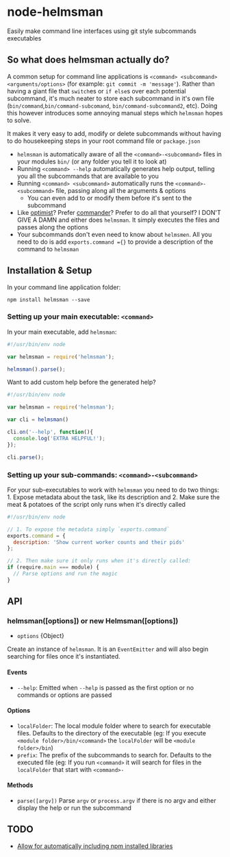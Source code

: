 # node-helmsman

Easily make command line interfaces using git style subcommands executables

## So what does helmsman actually do?

A common setup for command line applications is `<command> <subcommand> <arguments/options>` (for example: `git commit -m 'message'`). Rather than having a giant file that `switch`es or `if else`s over each potential subcommand, it's much neater to store each subcommand in it's own file (`bin/command`,`bin/command-subcomand`, `bin/command-subcommand2`, etc). Doing this however introduces some annoying manual steps which `helmsman` hopes to solve.

It makes it very easy to add, modify or delete subcommands without having to do housekeeping steps in your root command file or `package.json`

* `helmsman` is automatically aware of all the `<command>-<subcommand>` files in your modules `bin/` (or any folder you tell it to look at)
* Running `<command> --help` automatically generates help output, telling you all the subcommands that are available to you
* Running `<command> <subcommand>` automatically runs the `<command>-<subcommand>` file, passing along all the arguments & options
   * You can even add to or modify them before it's sent to the subcommand
* Like [optimist](https://github.com/substack/node-optimist)? Prefer [commander](https://github.com/visionmedia/commander.js)? Prefer to do all that yourself? I DON'T GIVE A DAMN and either does `helmsman`. It simply executes the files and passes along the options
* Your subcommands don't even need to know about `helmsmen`. All you need to do is add `exports.command ={}` to provide a description of the command to `helmsman`

## Installation & Setup

In your command line application folder:

```
npm install helmsman --save
```

### Setting up your main executable: `<command>`

In your main executable, add `helmsman`:

```javascript
#!/usr/bin/env node

var helmsman = require('helmsman');

helmsman().parse();
```

Want to add custom help before the generated help?

```javascript
#!/usr/bin/env node

var helmsman = require('helmsman');

var cli = helmsman()

cli.on('--help', function(){
  console.log('EXTRA HELPFUL!');
});

cli.parse();
```

### Setting up your sub-commands: `<command>-<subcommand>`

For your sub-executables to work with `helmsman` you need to do two things: 1. Expose metadata about the task, like its description and 2. Make sure the meat & potatoes of the script only runs when it's directly called

```javascript
#!/usr/bin/env node

// 1. To expose the metadata simply `exports.command`
exports.command = {
  description: 'Show current worker counts and their pids'
};

// 2. Then make sure it only runs when it's directly called:
if (require.main === module) {
  // Parse options and run the magic
}
```

## API

### helmsman([options]) or new Helmsman([options])

* `options` {Object}

Create an instance of `helmsman`. It is an `EventEmitter` and will also begin searching for files once it's instantiated. 

#### Events

* `--help`: Emitted when `--help` is passed as the first option or no commands or options are passed

#### Options

* `localFolder`: The local module folder where to search for executable files. Defaults to the directory of the executable (eg: If you execute `<module folder>/bin/<command>` the `localFolder` will be `<module folder>/bin`)
* `prefix`: The prefix of the subcommands to search for. Defaults to the executed file (eg: If you run `<command>` it will search for files in the `localFolder` that start with `<command>-`

#### Methods

* `parse([argv])` Parse `argv` or `process.argv` if there is no argv and either display the help or run the subcommand

## TODO

* [Allow for automatically including npm installed libraries](https://github.com/mattmcmanus/node-helmsman/issues/2)